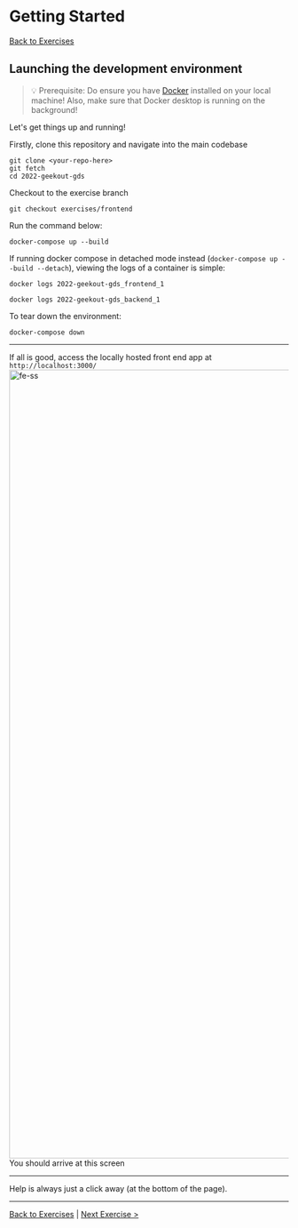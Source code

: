 # Getting Started

[Back to Exercises](../exercises/README.md)

## Launching the development environment

> 💡 Prerequisite: Do ensure you have [Docker](https://www.docker.com/get-started) installed on your local machine! Also, make sure that Docker desktop is running on the background!

Let's get things up and running!

Firstly, clone this repository and navigate into the main codebase

```console
git clone <your-repo-here>
git fetch
cd 2022-geekout-gds
```

Checkout to the exercise branch

```console
git checkout exercises/frontend
```

Run the command below:

```console
docker-compose up --build
```

If running docker compose in detached mode instead (`docker-compose up --build --detach`), viewing the logs of a container is simple:

```console
docker logs 2022-geekout-gds_frontend_1
```

```console
docker logs 2022-geekout-gds_backend_1
```

To tear down the environment:

```console
docker-compose down
```

---
If all is good, access the locally hosted front end app at `http://localhost:3000/`
<img width="1419" alt="fe-ss" src="https://user-images.githubusercontent.com/43963814/134466840-341293c3-c0cd-4edd-b64d-e6564ab20199.png">
You should arrive at this screen

---

Help is always just a click away (at the bottom of the page).

---

[Back to Exercises](../exercises/README.md) | [Next Exercise >](./10-TheFrontend.md)
